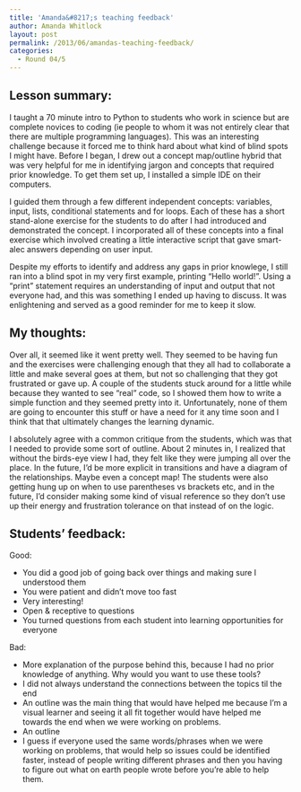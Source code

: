 ```yaml
---
title: 'Amanda&#8217;s teaching feedback'
author: Amanda Whitlock
layout: post
permalink: /2013/06/amandas-teaching-feedback/
categories:
  - Round 04/5
---
```

## **Lesson summary:**

I taught a 70 minute intro to Python to students who work in science but are complete novices to coding (ie people to whom it was not entirely clear that there are multiple programming languages). This was an interesting challenge because it forced me to think hard about what kind of blind spots I might have. Before I began, I drew out a concept map/outline hybrid that was very helpful for me in identifying jargon and concepts that required prior knowledge. To get them set up, I installed a simple IDE on their computers.

I guided them through a few different independent concepts: variables, input, lists, conditional statements and for loops. Each of these has a short stand-alone exercise for the students to do after I had introduced and demonstrated the concept. I incorporated all of these concepts into a final exercise which involved creating a little interactive script that gave smart-alec answers depending on user input.

Despite my efforts to identify and address any gaps in prior knowlege, I still ran into a blind spot in my very first example, printing &#8220;Hello world!&#8221;. Using a &#8220;print&#8221; statement requires an understanding of input and output that not everyone had, and this was something I ended up having to discuss. It was enlightening and served as a good reminder for me to keep it slow.

## **My thoughts:**

Over all, it seemed like it went pretty well. They seemed to be having fun and the exercises were challenging enough that they all had to collaborate a little and make several goes at them, but not so challenging that they got frustrated or gave up. A couple of the students stuck around for a little while because they wanted to see &#8220;real&#8221; code, so I showed them how to write a simple function and they seemed pretty into it. Unfortunately, none of them are going to encounter this stuff or have a need for it any time soon and I think that that ultimately changes the learning dynamic.

I absolutely agree with a common critique from the students, which was that I needed to provide some sort of outline. About 2 minutes in, I realized that without the birds-eye view I had, they felt like they were jumping all over the place. In the future, I&#8217;d be more explicit in transitions and have a diagram of the relationships. Maybe even a concept map! The students were also getting hung up on when to use parentheses vs brackets etc, and in the future, I&#8217;d consider making some kind of visual reference so they don&#8217;t use up their energy and frustration tolerance on that instead of on the logic.

## **Students&#8217; feedback:**

Good:

*   You did a good job of going back over things and making sure I understood them
*   You were patient and didn&#8217;t move too fast
*   Very interesting!
*   Open & receptive to questions
*   You turned questions from each student into learning opportunities for everyone

Bad:

*   More explanation of the purpose behind this, because I had no prior knowledge of anything. Why would you want to use these tools?
*   I did not always understand the connections between the topics til the end
*   An outline was the main thing that would have helped me because I&#8217;m a visual learner and seeing it all fit together would have helped me towards the end when we were working on problems.
*   An outline
*   I guess if everyone used the same words/phrases when we were working on problems, that would help so issues could be identified faster, instead of people writing different phrases and then you having to figure out what on earth people wrote before you&#8217;re able to help them.